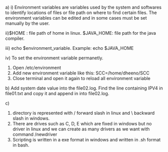 a) 
i) Environment variables are variables used by the system and softwares to identify locations of files or file path on where to find certain files. 
The environment variables can be edited and in some cases must be set manually by the user.

ii)$HOME : file path of home in linux.
$JAVA_HOME: file path for the java compiler.

iii) echo $environment_variable. Example: echo $JAVA_HOME

iv) To set the environment variable permanetly.<br/>
<list>
1. Open /etc/environment
2. Add new environment variable like this:
SCC=/home/dheeno/SCC
3. Close terminal and open it again to reload all environment variable
</list>

b) Add system date value into the  file02.log. 
Find the line containing IPV4 in file01.txt and copy it and append in into file02.log.

c)
<list>
1. directory is represented with / forward slash in linux and \ backward slash in windows.
2. There are drives such as C, D, E which are fixed in windows but no driver in linux and we can create as many drivers as we want with command /newdriver
3. Scripting is written in a exe format in windows and written in .sh format in bash.
</list>
